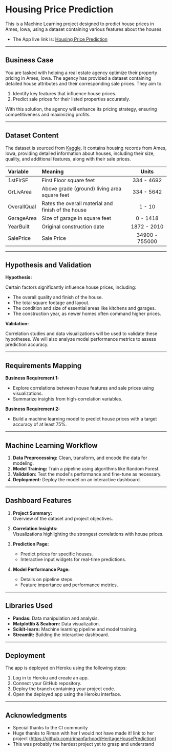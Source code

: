# Housing Price Prediction

This is a Machine Learning project designed to predict house prices in Ames, Iowa, using a dataset containing various features about the houses.

* The App live link is: [Housing Price Prediction](https://housingpp5-d4abd052a83c.herokuapp.com)

---

## Business Case

You are tasked with helping a real estate agency optimize their property pricing in Ames, Iowa. The agency has provided a dataset containing detailed house attributes and their corresponding sale prices. They aim to:

1. Identify key features that influence house prices.
2. Predict sale prices for their listed properties accurately.

With this solution, the agency will enhance its pricing strategy, ensuring competitiveness and maximizing profits.

---

## Dataset Content

The dataset is sourced from [Kaggle](https://www.kaggle.com/codeinstitute/housing-prices-data). It contains housing records from Ames, Iowa, providing detailed information about houses, including their size, quality, and additional features, along with their sale prices.

| Variable        | Meaning                                                 | Units        |
|:----------------|:--------------------------------------------------------|:------------:|
| 1stFlrSF        | First Floor square feet                                 | 334 - 4692   |
| GrLivArea       | Above grade (ground) living area square feet            | 334 - 5642   |
| OverallQual     | Rates the overall material and finish of the house      | 1 - 10       |
| GarageArea      | Size of garage in square feet                           | 0 - 1418     |
| YearBuilt       | Original construction date                              | 1872 - 2010  |
| SalePrice       | Sale Price                                              | 34900 - 755000 |

---

## Hypothesis and Validation

**Hypothesis:**

Certain factors significantly influence house prices, including:

- The overall quality and finish of the house.
- The total square footage and layout.
- The condition and size of essential areas like kitchens and garages.
- The construction year, as newer homes often command higher prices.

**Validation:**

Correlation studies and data visualizations will be used to validate these hypotheses. We will also analyze model performance metrics to assess prediction accuracy.

---

## Requirements Mapping

**Business Requirement 1:**  
- Explore correlations between house features and sale prices using visualizations.
- Summarize insights from high-correlation variables.

**Business Requirement 2:**  
- Build a machine learning model to predict house prices with a target accuracy of at least 75%.

---

## Machine Learning Workflow

1. **Data Preprocessing:** Clean, transform, and encode the data for modeling.
2. **Model Training:** Train a pipeline using algorithms like Random Forest.
3. **Validation:** Test the model's performance and fine-tune as necessary.
4. **Deployment:** Deploy the model on an interactive dashboard.

---

## Dashboard Features

1. **Project Summary:**  
   Overview of the dataset and project objectives.

2. **Correlation Insights:**  
   Visualizations highlighting the strongest correlations with house prices.

3. **Prediction Page:**  
   - Predict prices for specific houses.
   - Interactive input widgets for real-time predictions.

4. **Model Performance Page:**  
   - Details on pipeline steps.
   - Feature importance and performance metrics.

---

## Libraries Used

- **Pandas:** Data manipulation and analysis.
- **Matplotlib & Seaborn:** Data visualization.
- **Scikit-learn:** Machine learning pipeline and model training.
- **Streamlit:** Building the interactive dashboard.

---

## Deployment

The app is deployed on Heroku using the following steps:

1. Log in to Heroku and create an app.
2. Connect your GitHub repository.
3. Deploy the branch containing your project code.
4. Open the deployed app using the Heroku interface.

---

## Acknowledgments

- Special thanks to the CI community 
- Huge thanks to Riman with her I would not have made it! link to her project (https://github.com/rimanfarhood/HeritageHousePrediction)
- This was probably the hardest project yet to grasp and understand


